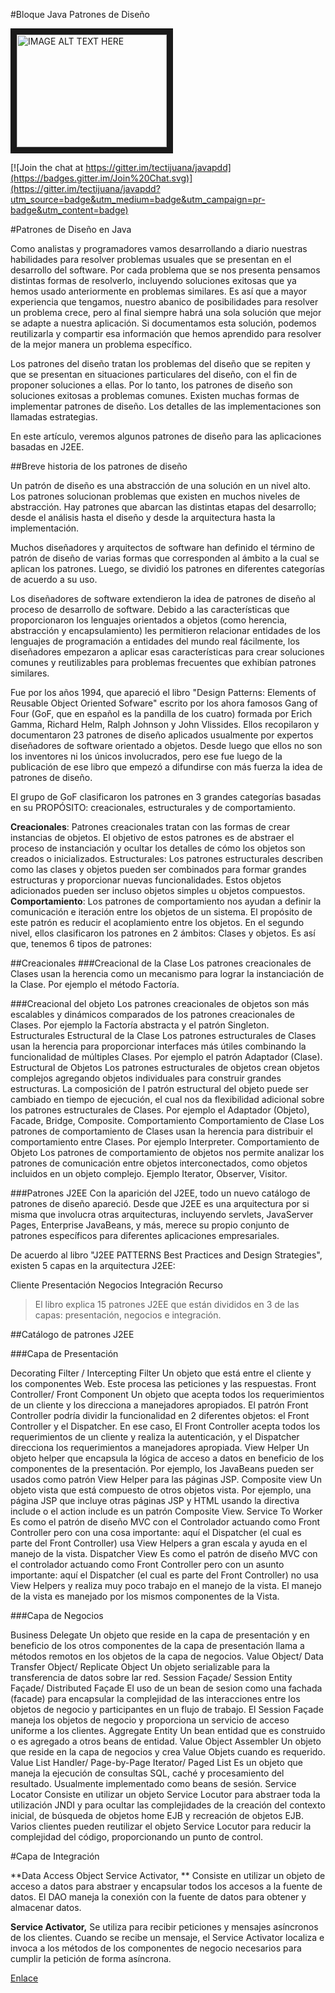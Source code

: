 #Bloque Java Patrones de Diseño

<a href="http://www.youtube.com/watch?feature=player_embedded&v=77Kw5P5Y73U" target="_blank">
<img src="http://img.youtube.com/vi/77Kw5P5Y73U/0.jpg" alt="IMAGE ALT TEXT HERE" width="240" height="180" border="10" /></a>


[![Join the chat at https://gitter.im/tectijuana/javapdd](https://badges.gitter.im/Join%20Chat.svg)](https://gitter.im/tectijuana/javapdd?utm_source=badge&utm_medium=badge&utm_campaign=pr-badge&utm_content=badge)



#Patrones de Diseño en Java

Como analistas y programadores vamos desarrollando a diario nuestras habilidades para resolver problemas usuales que se presentan en el desarrollo del software. Por cada problema que se nos presenta pensamos distintas formas de resolverlo, incluyendo soluciones exitosas que ya hemos usado anteriormente en problemas similares. Es así que a mayor experiencia que tengamos, nuestro abanico de posibilidades para resolver un problema crece, pero al final siempre habrá una sola solución que mejor se adapte a nuestra aplicación. Si documentamos esta solución, podemos reutilizarla y compartir esa información que hemos aprendido para resolver de la mejor manera un problema específico.

Los patrones del diseño tratan los problemas del diseño que se repiten y que se presentan en situaciones particulares del diseño, con el fin de proponer soluciones a ellas. Por lo tanto, los patrones de diseño son soluciones exitosas a problemas comunes. Existen muchas formas de implementar patrones de diseño. Los detalles de las implementaciones son llamadas estrategias.

En este artículo, veremos algunos patrones de diseño para las aplicaciones basadas en J2EE.

##Breve historia de los patrones de diseño

Un patrón de diseño es una abstracción de una solución en un nivel alto. Los patrones solucionan problemas que existen en muchos niveles de abstracción. Hay patrones que abarcan las distintas etapas del desarrollo; desde el análisis hasta el diseño y desde la arquitectura hasta la implementación.

Muchos diseñadores y arquitectos de software han definido el término de patrón de diseño de varias formas que corresponden al ámbito a la cual se aplican los patrones. Luego, se dividió los patrones en diferentes categorías de acuerdo a su uso.

Los diseñadores de software extendieron la idea de patrones de diseño al proceso de desarrollo de software. Debido a las características que proporcionaron los lenguajes orientados a objetos (como herencia, abstracción y encapsulamiento) les permitieron relacionar entidades de los lenguajes de programación a entidades del mundo real fácilmente, los diseñadores empezaron a aplicar esas características para crear soluciones comunes y reutilizables para problemas frecuentes que exhibían patrones similares.

Fue por los años 1994, que apareció el libro "Design Patterns: Elements of Reusable Object Oriented Sofware" escrito por los ahora famosos Gang of Four (GoF, que en español es la pandilla de los cuatro) formada por Erich Gamma, Richard Helm, Ralph Johnson y John Vlissides. Ellos recopilaron y documentaron 23 patrones de diseño aplicados usualmente por expertos diseñadores de software orientado a objetos. Desde luego que ellos no son los inventores ni los únicos involucrados, pero ese fue luego de la publicación de ese libro que empezó a difundirse con más fuerza la idea de patrones de diseño.

El grupo de GoF clasificaron los patrones en 3 grandes categorías basadas en su PROPÓSITO: creacionales, estructurales y de comportamiento.

**Creacionales**: Patrones creacionales tratan con las formas de crear instancias de objetos. El objetivo de estos patrones es de abstraer el proceso de instanciación y ocultar los detalles de cómo los objetos son creados o inicializados.
Estructurales: Los patrones estructurales describen como las clases y objetos pueden ser combinados para formar grandes estructuras y proporcionar nuevas funcionalidades. Estos objetos adicionados pueden ser incluso objetos simples u objetos compuestos.
**Comportamiento**: Los patrones de comportamiento nos ayudan a definir la comunicación e iteración entre los objetos de un sistema. El propósito de este patrón es reducir el acoplamiento entre los objetos.
En el segundo nivel, ellos clasificaron los patrones en 2 ámbitos: Clases y objetos. Es así que, tenemos 6 tipos de patrones:

##Creacionales
###Creacional de la Clase
Los patrones creacionales de Clases usan la herencia como un mecanismo para lograr la instanciación de la Clase. Por ejemplo el método Factoría.

###Creacional del objeto
Los patrones creacionales de objetos son más escalables y dinámicos comparados de los patrones creacionales de Clases. Por ejemplo la Factoría abstracta y el patrón Singleton.
Estructurales
Estructural de la Clase
Los patrones estructurales de Clases usan la herencia para proporcionar interfaces más útiles combinando la funcionalidad de múltiples Clases. Por ejemplo el patrón Adaptador (Clase).
Estructural de Objetos
Los patrones estructurales de objetos crean objetos complejos agregando objetos individuales para construir grandes estructuras. La composición de l patrón estructural del objeto puede ser cambiado en tiempo de ejecución, el cual nos da flexibilidad adicional sobre los patrones estructurales de Clases. Por ejemplo el Adaptador (Objeto), Facade, Bridge, Composite.
Comportamiento
Comportamiento de Clase
Los patrones de comportamiento de Clases usan la herencia para distribuir el comportamiento entre Clases. Por ejemplo Interpreter.
Comportamiento de Objeto
Los patrones de comportamiento de objetos nos permite analizar los patrones de comunicación entre objetos interconectados, como objetos incluidos en un objeto complejo. Ejemplo Iterator, Observer, Visitor.


###Patrones J2EE
Con la aparición del J2EE, todo un nuevo catálogo de patrones de diseño apareció. Desde que J2EE es una arquitectura por si misma que involucra otras arquitecturas, incluyendo servlets, JavaServer Pages, Enterprise JavaBeans, y más, merece su propio conjunto de patrones específicos para diferentes aplicaciones empresariales.

De acuerdo al libro "J2EE PATTERNS Best Practices and Design Strategies", existen 5 capas en la arquitectura J2EE:

Cliente
Presentación
Negocios
Integración
Recurso
>El libro explica 15 patrones J2EE que están divididos en 3 de las capas: presentación, negocios e integración.



##Catálogo de patrones J2EE

###Capa de Presentación

Decorating Filter / Intercepting Filter	Un objeto que está entre el cliente y los componentes Web. Este procesa las peticiones y las respuestas.
Front Controller/ Front Component	Un objeto que acepta todos los requerimientos de un cliente y los direcciona a manejadores apropiados. El patrón Front Controller podría dividir la funcionalidad en 2 diferentes objetos: el Front Controller y el Dispatcher. En ese caso, El Front Controller acepta todos los requerimientos de un cliente y realiza la autenticación, y el Dispatcher direcciona los requerimientos a manejadores apropiada.
View Helper	Un objeto helper que encapsula la lógica de acceso a datos en beneficio de los componentes de la presentación. Por ejemplo, los JavaBeans pueden ser usados como patrón View Helper para las páginas JSP.
Composite view	Un objeto vista que está compuesto de otros objetos vista. Por ejemplo, una página JSP que incluye otras páginas JSP y HTML usando la directiva include o el action include es un patrón Composite View.
Service To Worker	Es como el patrón de diseño MVC con el Controlador actuando como Front Controller pero con una cosa importante: aquí el Dispatcher (el cual es parte del Front Controller) usa View Helpers a gran escala y ayuda en el manejo de la vista.
Dispatcher View	Es como el patrón de diseño MVC con el controlador actuando como Front Controller pero con un asunto importante: aquí el Dispatcher (el cual es parte del Front Controller) no usa View Helpers y realiza muy poco trabajo en el manejo de la vista. El manejo de la vista es manejado por los mismos componentes de la Vista.

###Capa de Negocios


Business Delegate	Un objeto que reside en la capa de presentación y en beneficio de los otros componentes de la capa de presentación llama a métodos remotos en los objetos de la capa de negocios.
Value Object/ Data Transfer Object/ Replicate Object	Un objeto serializable para la transferencia de datos sobre lar red.
Session Façade/ Session Entity Façade/ Distributed Façade	El uso de un bean de sesion como una fachada (facade) para encapsular la complejidad de las interacciones entre los objetos de negocio y participantes en un flujo de trabajo. El Session Façade maneja los objetos de negocio y proporciona un servicio de acceso uniforme a los clientes.
Aggregate Entity	Un bean entidad que es construido o es agregado a otros beans de entidad.
Value Object Assembler	Un objeto que reside en la capa de negocios y crea Value Objets cuando es requerido.
Value List Handler/ Page-by-Page Iterator/ Paged List	Es un objeto que maneja la ejecución de consultas SQL, caché y procesamiento del resultado. Usualmente implementado como beans de sesión.
Service Locator	Consiste en utilizar un objeto Service Locutor para abstraer toda la utilización JNDI y para ocultar las complejidades de la creación del contexto inicial, de búsqueda de objetos home EJB y recreación de objetos EJB. Varios clientes pueden reutilizar el objeto Service Locutor para reducir la complejidad del código, proporcionando un punto de control.

#Capa de Integración

**Data Access Object Service Activator, ** Consiste en utilizar un objeto de acceso a datos para abstraer y encapsular todos los accesos a la fuente de datos. El DAO maneja la conexión con la fuente de datos para obtener y almacenar datos. 

**Service Activator,** Se utiliza para recibir peticiones y mensajes asíncronos de los clientes. Cuando se recibe un mensaje, el Service Activator localiza e invoca a los métodos de los componentes de negocio necesarios para cumplir la petición de forma asíncrona. 


[Enlace](http://java.sun.com/blueprints/corej2eepatterns/Patterns/index.html)
